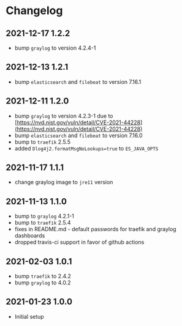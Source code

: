 # Changelog

## 2021-12-17 1.2.2

* bump `graylog` to version 4.2.4-1

## 2021-12-13 1.2.1

* bump `elasticsearch` and `filebeat` to version 7.16.1

## 2021-12-11 1.2.0

* bump `graylog` to version 4.2.3-1 due to [https://nvd.nist.gov/vuln/detail/CVE-2021-44228](https://nvd.nist.gov/vuln/detail/CVE-2021-44228)
* bump `elasticsearch` and `filebeat` to version 7.16.0
* bump to `traefik` 2.5.5
* added `Dlog4j2.formatMsgNoLookups=true` to `ES_JAVA_OPTS`

## 2021-11-17 1.1.1

* change graylog image to `jre11` version

## 2021-11-13 1.1.0

* bump to `graylog` 4.2.1-1
* bump to `traefik` 2.5.4
* fixes in README.md - default passwords for traefik and graylog dashboards
* dropped travis-ci support in favor of github actions

## 2021-02-03 1.0.1

* bump `traefik` to 2.4.2
* bump `graylog` to 4.0.2

## 2021-01-23 1.0.0

* Initial setup
